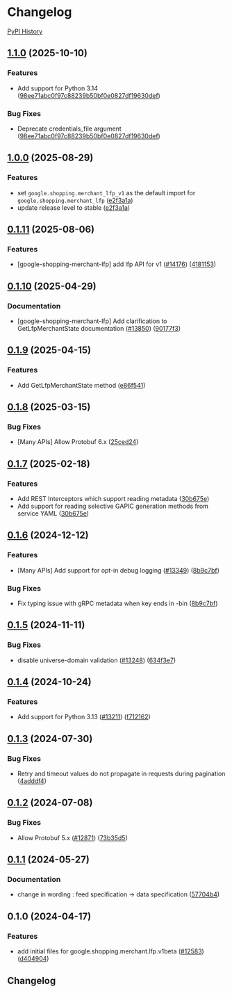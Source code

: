 # Changelog

[PyPI History][1]

[1]: https://pypi.org/project/google-shopping-merchant-lfp/#history

## [1.1.0](https://github.com/googleapis/google-cloud-python/compare/google-shopping-merchant-lfp-v1.0.0...google-shopping-merchant-lfp-v1.1.0) (2025-10-10)


### Features

* Add support for Python 3.14  ([98ee71abc0f97c88239b50bf0e0827df19630def](https://github.com/googleapis/google-cloud-python/commit/98ee71abc0f97c88239b50bf0e0827df19630def))


### Bug Fixes

* Deprecate credentials_file argument  ([98ee71abc0f97c88239b50bf0e0827df19630def](https://github.com/googleapis/google-cloud-python/commit/98ee71abc0f97c88239b50bf0e0827df19630def))

## [1.0.0](https://github.com/googleapis/google-cloud-python/compare/google-shopping-merchant-lfp-v0.1.11...google-shopping-merchant-lfp-v1.0.0) (2025-08-29)


### Features

* set `google.shopping.merchant_lfp_v1` as the default import for `google.shopping.merchant_lfp` ([e2f3a1a](https://github.com/googleapis/google-cloud-python/commit/e2f3a1a804f7458fe8180800b5157713b23fcac4))
* update release level to stable ([e2f3a1a](https://github.com/googleapis/google-cloud-python/commit/e2f3a1a804f7458fe8180800b5157713b23fcac4))

## [0.1.11](https://github.com/googleapis/google-cloud-python/compare/google-shopping-merchant-lfp-v0.1.10...google-shopping-merchant-lfp-v0.1.11) (2025-08-06)


### Features

* [google-shopping-merchant-lfp] add lfp API for v1 ([#14176](https://github.com/googleapis/google-cloud-python/issues/14176)) ([4181153](https://github.com/googleapis/google-cloud-python/commit/4181153ce7701f3c3ebae9465842d6d235075d57))

## [0.1.10](https://github.com/googleapis/google-cloud-python/compare/google-shopping-merchant-lfp-v0.1.9...google-shopping-merchant-lfp-v0.1.10) (2025-04-29)


### Documentation

* [google-shopping-merchant-lfp] Add clarification to GetLfpMerchantState documentation ([#13850](https://github.com/googleapis/google-cloud-python/issues/13850)) ([90177f3](https://github.com/googleapis/google-cloud-python/commit/90177f3ea4fcf43de896666d1ac850f5b7457a53))

## [0.1.9](https://github.com/googleapis/google-cloud-python/compare/google-shopping-merchant-lfp-v0.1.8...google-shopping-merchant-lfp-v0.1.9) (2025-04-15)


### Features

* Add GetLfpMerchantState method ([e86f541](https://github.com/googleapis/google-cloud-python/commit/e86f541f7bc09636ce4d0b9dddb8bbb85a6757d4))

## [0.1.8](https://github.com/googleapis/google-cloud-python/compare/google-shopping-merchant-lfp-v0.1.7...google-shopping-merchant-lfp-v0.1.8) (2025-03-15)


### Bug Fixes

* [Many APIs] Allow Protobuf 6.x ([25ced24](https://github.com/googleapis/google-cloud-python/commit/25ced2444528a1dc6a22daa32b82b844961f1b75))

## [0.1.7](https://github.com/googleapis/google-cloud-python/compare/google-shopping-merchant-lfp-v0.1.6...google-shopping-merchant-lfp-v0.1.7) (2025-02-18)


### Features

* Add REST Interceptors which support reading metadata ([30b675e](https://github.com/googleapis/google-cloud-python/commit/30b675e7e9eaee87f9e7bdf4dc910b01f6a3044f))
* Add support for reading selective GAPIC generation methods from service YAML ([30b675e](https://github.com/googleapis/google-cloud-python/commit/30b675e7e9eaee87f9e7bdf4dc910b01f6a3044f))

## [0.1.6](https://github.com/googleapis/google-cloud-python/compare/google-shopping-merchant-lfp-v0.1.5...google-shopping-merchant-lfp-v0.1.6) (2024-12-12)


### Features

* [Many APIs] Add support for opt-in debug logging ([#13349](https://github.com/googleapis/google-cloud-python/issues/13349)) ([8b9c7bf](https://github.com/googleapis/google-cloud-python/commit/8b9c7bf3bb1c4f0beabd71a45c469fcedb19a2c8))


### Bug Fixes

* Fix typing issue with gRPC metadata when key ends in -bin ([8b9c7bf](https://github.com/googleapis/google-cloud-python/commit/8b9c7bf3bb1c4f0beabd71a45c469fcedb19a2c8))

## [0.1.5](https://github.com/googleapis/google-cloud-python/compare/google-shopping-merchant-lfp-v0.1.4...google-shopping-merchant-lfp-v0.1.5) (2024-11-11)


### Bug Fixes

* disable universe-domain validation ([#13248](https://github.com/googleapis/google-cloud-python/issues/13248)) ([634f3e7](https://github.com/googleapis/google-cloud-python/commit/634f3e740926506654efa82a4f7a8d5f7e3cf6ba))

## [0.1.4](https://github.com/googleapis/google-cloud-python/compare/google-shopping-merchant-lfp-v0.1.3...google-shopping-merchant-lfp-v0.1.4) (2024-10-24)


### Features

* Add support for Python 3.13 ([#13211](https://github.com/googleapis/google-cloud-python/issues/13211)) ([f712162](https://github.com/googleapis/google-cloud-python/commit/f712162c01f065da29fffbbed1e856a1f3876b1b))

## [0.1.3](https://github.com/googleapis/google-cloud-python/compare/google-shopping-merchant-lfp-v0.1.2...google-shopping-merchant-lfp-v0.1.3) (2024-07-30)


### Bug Fixes

* Retry and timeout values do not propagate in requests during pagination ([4adddf4](https://github.com/googleapis/google-cloud-python/commit/4adddf4d90634e454ee006774bfc631fc12c1700))

## [0.1.2](https://github.com/googleapis/google-cloud-python/compare/google-shopping-merchant-lfp-v0.1.1...google-shopping-merchant-lfp-v0.1.2) (2024-07-08)


### Bug Fixes

* Allow Protobuf 5.x ([#12871](https://github.com/googleapis/google-cloud-python/issues/12871)) ([73b35d5](https://github.com/googleapis/google-cloud-python/commit/73b35d56f8626d99ce7c3902a8c223cc09b4ca74))

## [0.1.1](https://github.com/googleapis/google-cloud-python/compare/google-shopping-merchant-lfp-v0.1.0...google-shopping-merchant-lfp-v0.1.1) (2024-05-27)


### Documentation

* change in wording : feed specification -&gt; data specification ([57704b4](https://github.com/googleapis/google-cloud-python/commit/57704b4dec3397ad91e76f338c03e7e955ffcfa9))

## 0.1.0 (2024-04-17)


### Features

* add initial files for google.shopping.merchant.lfp.v1beta ([#12583](https://github.com/googleapis/google-cloud-python/issues/12583)) ([d404904](https://github.com/googleapis/google-cloud-python/commit/d404904ad6b34e8233d5e2c2f469b058716f233a))

## Changelog
